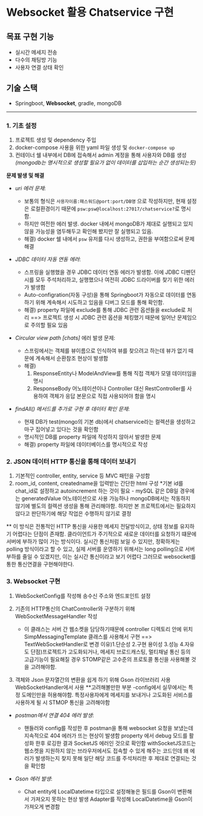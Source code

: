 # Websocket 활용 Chatservice 구현

## 목표 구현 기능

- 실시간 메세지 전송
- 다수의 채팅방 기능
- 사용자 연결 상태 확인

## 기술 스택

- Springboot, **Websocket**, gradle, mongoDB

---

### 1. 기초 설정

1. 프로젝트 생성 및 dependency 주입
2. docker-compose 사용을 위한 yaml 파일 생성 및 `docker-compose up`
3. 컨테이너 쉘 내부에서 DB에 접속해서 admin 계정을 통해 사용자와 DB를 생성
   *(mongodb는 명시적으로 생성할 필요가 없이 데이터를 삽입하는 순간 생성되는듯)*

**문제 발생 및 해결**

- *uri 에러 문제*:
    - 보통의 형식은 `사용자이름:패스워드@port:port/DB명` 으로 작성하지만, 현재 설정은 로컬환경이기 때문에 `psw:psw@localhost:27017/chatservice?`로 명시함.
    - 하지만 여전한 에러 발생. docker 내에서 mongoDB가 제대로 실행되고 있지 않을 가능성을 염두해두고 확인해 봤지만 잘 실행되고 있음.
    - 해결) docker 쉘 내에서 `psw` 유저를 다시 생성하고, 권한을 부여함으로써 문제 해결


- *JDBC 데이터 자동 연동 에러*:
    - 스프링을 실행했을 경우 JDBC 데이터 연동 에러가 발생함.
      이에 JDBC 디펜던시를 모두 주석처리하고, 실행했으나 여전히 JDBC 드라이버를 찾기 위한 에러가 발생함
    - Auto-configration(자동 구성)을 통해 Springboot가 자동으로 데이터를 연동하기 위해 계속해서 시도하고 있음을
      디버그 모드를 통해 확인함.
    - 해결) property 파일에 exclude를 통해 JDBC 관련 옵션들을 exclude로 처리
      ==> 프로젝트 생성 시 JDBC 관련 옵션을 체킹했기 때문에 일어난 문제임으로 주의할 필요 있음


- *Circular view path [chats]* 에러 발생 문제:
    - 스프링에서는 객체를 뷰이름으로 인식하여 뷰를 찾으려고 하는데 뷰가 없기 때문에 계속해서 순환참조 현상이 발생함
    - 해결)
        1. ResponseEntity나 ModelAndView를 통해 직접 객체가 모델 데이터임을 명시
        2. ResponseBody 어노테이션이나 Controller 대신 RestController를 사용하여 객체가 응답 본문으로 직접 사용되어야 함을 명시


- *findAll() 메서드를 추가로 구현 후 데이터 확인 문제*:
    - 현재 DB가 test(mongo의 기본 db)에서 chatservice라는 컬렉션을 생성하고 마구 집어넣고 있다는 것을 확인함
    - 명시적인 DB를 property 파일에 작성하지 않아서 발생한 문제
    - 해결) property 파일에 데이터베이스를 명시적으로 작성


### 2. JSON 데이터 HTTP 통신을 통해 데이터 보내기

1. 기본적인 controller, entity, service 등 MVC 패턴을 구성함
2. room_id, content, createdname을 입력받는 간단한 html 구성
	*기본 id를 chat_id로 설정하고 autoincrement 하는 것이 필요
		- mySQL 같은 DB일 경우에는 generatedValue 어노테이션으로 사용 가능하나
		mongoDB에서는 작동하지 않기에 별도의 컬렉션 생성을 통해 관리해야함. 
		하지만 본 프로젝트에서는 필요하지 않다고 판단하기에 해당 작업은 수행하지 않기로 결정

** 이 방식은 전통적인 HTTP 통신을 사용한 메세지 전달방식이고, 상태 정보를 유지하기 어렵다는 단점이 존재함.
클라이언트가 주기적으로 새로운 데이터를 요청하기 떄문에 서버에 부하가 많이 가는 방식이다.
실시간 통신처럼 보일 수 있지만, 정확하게는 polling 방식이라고 할 수 있고,
실제 서버를 운영하기 위해서는 long polling으로 서버 부하를 줄일 수 있겠지만, 이는 실시간 통신이라고 보기 어렵다
그러므로 websocket를 통한 통신연결을 구현해야한다.

		
		
		
		
### 3. Websocket 구현

1. WebSocketConfig를 작성해 송수신 주소와 엔드포인트 설정
2. 기존의 HTTP통신의 ChatController와 구분하기 위해 WebSocketMessageHandler 작성
	- 이 클래스는 서버 간 웹소켓을 담당하기때문에 controller 디렉토리 안에 위치
	SimpMessagingTemplate 클래스를 사용해서 구현
	==>
	TextWebSocketHandler로 변경
	이유)1.단순성
		2.구현 용이성
		3.성능
		4.자유도
	단점)프로젝트가 고도화되거나, 메세지 브로드캐스팅, 멀티채널 통신 등의 고급기능이 필요해질 경우
	STOMP같은 고수준의 프로토콜 통신을 사용해볼 것을 고려해야함.
	
	
3. 객체와 Json 문자열간의 변환을 쉽게 하기 위해 Gson 라이브러리 사용
	WebSocketHandler에서 사용
	**고려해볼만한 부분
		-config에서 실무에서는 특정 도메인만을 허용해야함.
		특정사용자에게 메세지를 보내거나 고도화된 서비스를 사용하게 될 시 STMOP 통신을 고려해야함
		
		
- *postman에서 연결 404 에러 발생*:
    - 핸들러와 config를 작성한 후 postman을 통해 websocket 요청을 보냈는데 지속적으로
    404 에러가 뜨는 현상이 발생함
    property 에서 debug 모드를 활성화 한후 로깅한 결과
    SocketJS 에러인 것으로 확인함
    withSocketJS코드는 웹소켓을 지원하지 않는 브라우저에서도 접속할 수 있게 해주는 코드인데
    왜 에러가 발생하는지 찾지 못해 일단 해당 코드를 주석처리한 후 제대로 연결되는 것을 확인함
	
	
- *Gson 에러 발생*:
	- Chat entity에 LocalDatetime 타입으로 설정해놓은 필드를 Gson이 변환해서 가져오지 못하는 현상 발생
	Adapter를 작성해 LocalDatetime을 Gson이 가져오게 변경함